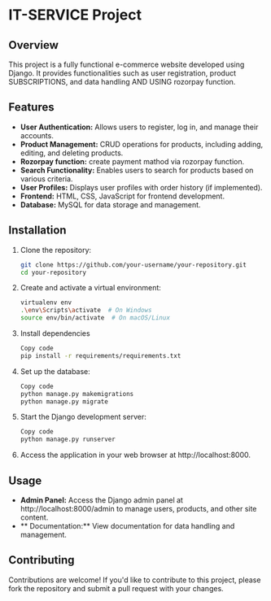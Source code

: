 # IT-SERVICE  Project

## Overview
This project is a fully functional e-commerce website developed using Django. It provides functionalities such as user registration, product SUBSCRIPTIONS, and data handling AND USING rozorpay function.

## Features
- **User Authentication:** Allows users to register, log in, and manage their accounts.
- **Product Management:** CRUD operations for products, including adding, editing, and deleting products.
- **Rozorpay function:** create payment  mathod via rozorpay function.
- **Search Functionality:** Enables users to search for products based on various criteria.
- **User Profiles:** Displays user profiles with order history (if implemented).
- **Frontend:** HTML, CSS, JavaScript for frontend development.
- **Database:** MySQL for data storage and management.

## Installation
1. Clone the repository:
   ```bash
   git clone https://github.com/your-username/your-repository.git
   cd your-repository
2. Create and activate a virtual environment:
   ```bash
   virtualenv env
   .\env\Scripts\activate  # On Windows
   source env/bin/activate  # On macOS/Linux
3. Install dependencies
   ```bash
   Copy code
   pip install -r requirements/requirements.txt
4. Set up the database:
   ```bash
   Copy code
   python manage.py makemigrations
   python manage.py migrate
5. Start the Django development server:
   ```bash
   Copy code
   python manage.py runserver
6. Access the application in your web browser at http://localhost:8000.



## Usage
- **Admin Panel:** Access the Django admin panel at http://localhost:8000/admin to manage users, products, and other site content.
- ** Documentation:** View  documentation for data handling and management.
## Contributing
Contributions are welcome! If you'd like to contribute to this project, please fork the repository and submit a pull request with your changes.